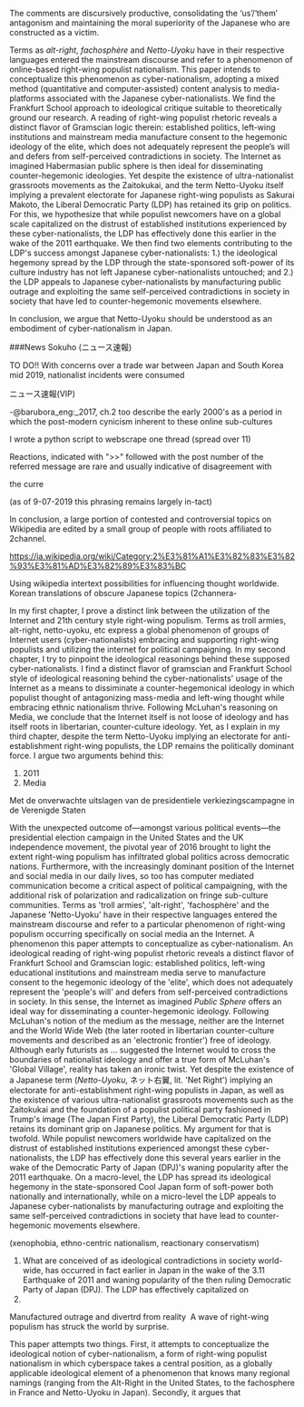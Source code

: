 The
comments are discursively productive,
consolidating the ‘us’/‘them’ antagonism and
maintaining the moral superiority of the Japanese
who are constructed as a victim.


Terms as *alt-right*, *fachosphère* and *Netto-Uyoku* have in their respective languages entered the mainstream discourse and refer to a phenomenon of online-based right-wing populist nationalism. This paper intends to conceptualize this phenomenon as cyber-nationalism, adopting a mixed method (quantitative and computer-assisted) content analysis to media-platforms associated with the Japanese cyber-nationalists.
We find the Frankfurt School approach to ideological critique suitable to theoretically ground our research. A reading of right-wing populist rhetoric reveals a distinct flavor of Gramscian logic therein: established politics, left-wing institutions and mainstream media manufacture consent to the hegemonic ideology of the elite, which does not adequately represent the people’s will and defers from self-perceived contradictions in society. The Internet as imagined Habermasian public sphere is then ideal for disseminating counter-hegemonic ideologies. 
Yet despite the existence of ultra-nationalist grassroots movements as the Zaitokukai, and the term Netto-Uyoku itself implying a prevalent electorate for Japanese right-wing populists as Sakurai Makoto, the Liberal Democratic Party (LDP) has retained its grip on politics. For this, we hypothesize that while populist newcomers have on a global scale capitalized on the distrust of established institutions experienced by these cyber-nationalists, the LDP has effectively done this earlier in the wake of the 2011 earthquake. We then find two elements contributing to the LDP's success amongst Japanese cyber-nationalists: 1.) the ideological hegemony spread by the LDP through the state-sponsored soft-power of its culture industry has not left Japanese cyber-nationalists untouched; and 2.) the LDP appeals to Japanese cyber-nationalists by manufacturing public outrage and exploiting the same self-perceived contradictions in society in society that have led to counter-hegemonic movements elsewhere. 

In conclusion, we argue that Netto-Uyoku should be understood as an embodiment of cyber-nationalism in Japan.








###News Sokuho (ニュース速報)

TO DO!! 
With concerns over a trade war between Japan and South Korea mid 2019, nationalist incidents were consumed 

ニュース速報(VIP)


-@barubora_eng:_2017, ch.2 too describe the early 2000's as a period in which the post-modern cynicism inherent to these online sub-cultures 

I wrote a python script to webscrape one thread (spread over 11)

Reactions, indicated with ">>" followed with the post number of the referred message are rare and usually indicative of disagreement with 





the curre

(as of 9-07-2019 this phrasing remains largely in-tact)


In conclusion, a large portion of contested and controversial topics on Wikipedia are edited by a small group of people with roots affiliated to 2channel. 

https://ja.wikipedia.org/wiki/Category:2%E3%81%A1%E3%82%83%E3%82%93%E3%81%AD%E3%82%89%E3%83%BC

Using wikipedia intertext possibilities for influencing thought worldwide. Korean translations of obscure Japanese topics (2channera-

In my first chapter, I prove a distinct link between the utilization of the Internet and 21th century style right-wing populism. Terms as troll armies, alt-right, netto-uyoku, etc express a global phenomenon of groups of Internet users (cyber-nationalists) embracing and supporting right-wing populists and utilizing the internet for political campaigning.
In my second chapter, I try to pinpoint the ideological reasonings behind these supposed cyber-nationalists. I find a distinct flavor of gramscian and Frankfurt School style of ideological reasoning behind the cyber-nationalists' usage of the Internet as a means to dissiminate a counter-hegemonical ideology in which populist thought of antagonizing mass-media and left-wing thought while embracing ethnic nationalism thrive. Following McLuhan's reasoning on Media, we conclude that the Internet itself is not loose of ideology and has itself roots in libertarian, counter-culture ideology.
Yet, as I explain in my third chapter, despite the term Netto-Uyoku implying an electorate for anti-establishment right-wing populists, the LDP remains the politically dominant force. I argue two arguments behind this:
1. 2011
2. Media

Met de onverwachte uitslagen van de presidentiele verkiezingscampagne in de Verenigde Staten 

With the unexpected outcome of—amongst various political events—the presidential election campaign in the United States and the UK independence movement, the pivotal year of 2016 brought to light the extent right-wing populism has infiltrated global politics across democratic nations. Furthermore, with the increasingly dominant position of the Internet and social media in our daily lives, so too has computer mediated communication become a critical aspect of political campaigning, with the additional risk of polarization and radicalization on fringe sub-culture communities. Terms as 'troll armies', 'alt-right', 'fachosphère' and the Japanese 'Netto-Uyoku' have in their respective languages entered the mainstream discourse and refer to a particular phenomenon of right-wing populism occurring specifically on social media an the Internet. A phenomenon this paper attempts to conceptualize as cyber-nationalism. An ideological reading of right-wing populist rhetoric reveals a distinct flavor of Frankfurt School and Gramscian logic: established politics, left-wing educational institutions and mainstream media serve to manufacture consent to the hegemonic ideology of the 'elite', which does not adequately represent the 'people's will' and defers from self-perceived contradictions in society. In this sense, the Internet as imagined *Public Sphere* offers an ideal way for disseminating a counter-hegemonic ideology. Following McLuhan's notion of the medium as the message, neither are the Internet and the World Wide Web (the later rooted in libertarian counter-culture movements and described as an 'electronic frontier') free of ideology. Although early futurists as ... suggested the Internet would to cross the boundaries of nationalist ideology and offer a true form of McLuhan's 'Global Village', reality has taken an ironic twist. Yet despite the existence of a Japanese term (*Netto-Uyoku*, ネット右翼, lit. 'Net Right') implying an electorate for anti-establishment right-wing populists in Japan, as well as the existence of various ultra-nationalist grassroots movements such as the Zaitokukai and the foundation of a populist political party fashioned in Trump's image (The Japan First Party), the Liberal Democratic Party (LDP) retains its dominant grip on Japanese politics. My argument for that is twofold. While populist newcomers worldwide have capitalized on the distrust of established institutions experienced amongst these cyber-nationalists, the LDP has effectively done this several years earlier in the wake of the Democratic Party of Japan (DPJ)'s waning popularity after the 2011 earthquake. On a macro-level, the LDP has spread its ideological hegemony in the state-sponsored Cool Japan form of soft-power both nationally and internationally, while on a micro-level the LDP appeals to Japanese cyber-nationalists by manufacturing outrage and exploiting the same self-perceived contradictions in society that have lead to counter-hegemonic movements elsewhere.


(xenophobia, ethno-centric nationalism, reactionary conservatism)

1. What are conceived of as ideological contradictions in society world-wide, has occurred in fact earlier in Japan in the wake of the 3.11 Earthquake of 2011 and waning popularity of the then ruling Democratic Party of Japan (DPJ). The LDP has effectively capitalized on 
2. 
 Manufactured outrage  and divertrd from reality
​
A wave of right-wing populism has struck the world by surprise. 

This paper attempts two things. First, it attempts to conceptualize the ideological notion of cyber-nationalism, a form of right-wing populist nationalism in which cyberspace takes a central position, as a globally applicable ideological element of a phenomenon that knows many regional namings (ranging from the Alt-Right in the United States, to the fachosphere in France and Netto-Uyoku in Japan). Secondly, it argues that


